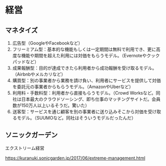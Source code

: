 # 経営

## マネタイズ

1. 広告型（GoogleやFacebookなど）
2. フリーミアム型：基本的な機能もしくは一定期間は無料で利用でき、更に高度な機能や期間を超えた利用には対価をもらうモデル。（Evernoteやクックパッドなど）
3. 成果報酬型：目的が達成できたら利用者から成功報酬を受け取るモデル。（Airbnbやメルカリなど）
4. 購買型：別の事業者から業務を請け負い、利用者にサービスを提供して対価を委託元の事業者からもらうモデル。（AmazonやUberなど）
5. 利用料・手数料型：利用者から直接もらうモデル。（Crowd Worksなど。同社は日本最大のクラウドソーシング、即ち仕事のマッチングサイトだ。会員数が150万人以上いるそうだ。驚いた）
6. 送客型：サービスを通じ顧客を別の事業者に送り込みそこから対価を受け取るモデル。（SUUMOなど。同社はそういうモデルだったんだ）


## ソニックガーデン

エクストリーム経営

https://kuranuki.sonicgarden.jp/2017/06/extreme-management.html

